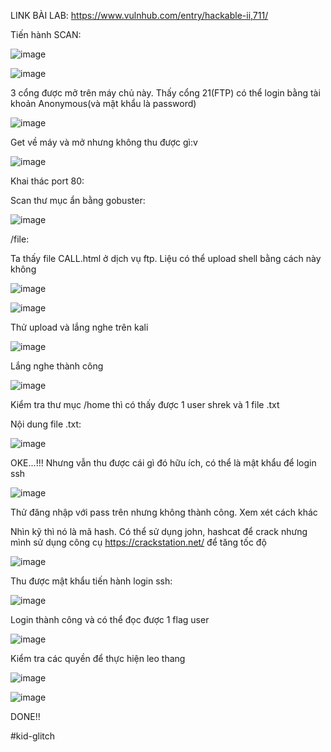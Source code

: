 LINK BÀI LAB: https://www.vulnhub.com/entry/hackable-ii,711/

Tiến hành SCAN:

![image](https://user-images.githubusercontent.com/72652376/126097215-e11e8d84-2296-47a4-a95e-f4d9ea1cb229.png)

![image](https://user-images.githubusercontent.com/72652376/126097279-1e940c48-a403-443e-899c-b5a321f228c3.png)

3 cổng được mở trên máy chủ này. Thấy cổng 21(FTP) có thể login bằng tài khoản Anonymous(và mật khẩu là password)

![image](https://user-images.githubusercontent.com/72652376/126097660-2de5c4a7-0b10-463b-b95e-4a3c777b41a8.png)

Get về máy và mở nhưng không thu được gì:v 

![image](https://user-images.githubusercontent.com/72652376/126097864-9534d95c-ac46-4c09-acb9-96d5f4c89e99.png)


Khai thác port 80:

Scan thư mục ẩn bằng gobuster:

![image](https://user-images.githubusercontent.com/72652376/126100984-f819fa64-d3f8-43df-898b-fee3167c0fcc.png)


/file:

Ta thấy file CALL.html ở dịch vụ ftp. Liệu có thể upload shell bằng cách này không




![image](https://user-images.githubusercontent.com/72652376/126099072-d8a6da64-a92b-4df3-b0b4-e006dee74356.png)

![image](https://user-images.githubusercontent.com/72652376/126101033-b83f0d0b-3077-4071-b0c9-a34b0420155d.png)

Thử upload và lắng nghe trên kali

![image](https://user-images.githubusercontent.com/72652376/126099129-955386ea-e151-4e99-ad1b-6e22b9fb7761.png)

Lắng nghe thành công

![image](https://user-images.githubusercontent.com/72652376/126099186-05245ed1-619a-4f7f-bd20-8e0f06b5ddbd.png)

Kiểm tra thư mục /home thì có thấy được 1 user shrek và 1 file .txt

Nội dung file .txt:

![image](https://user-images.githubusercontent.com/72652376/126099313-e63871a5-dae3-4ecf-9a77-99f23a366a5d.png)

OKE...!!! Nhưng vẫn thu được cái gì đó hữu ích, có thể là mật khẩu để login ssh

![image](https://user-images.githubusercontent.com/72652376/126099410-2e9df140-9881-4f2c-8f79-749461a38fd7.png)

Thử đăng nhập với pass trên nhưng không thành công. Xem xét cách khác

Nhìn kỹ thì nó là mã hash. Có thể sử dụng john, hashcat để crack nhưng mình sử dụng công cụ https://crackstation.net/ để tăng tốc độ

![image](https://user-images.githubusercontent.com/72652376/126100485-24630201-5427-4435-99b1-696a5579b359.png)

Thu được mật khẩu tiến hành login ssh:

![image](https://user-images.githubusercontent.com/72652376/126100619-4fefadce-b2f4-442d-994a-f7454bc60271.png)

Login thành công và có thể đọc được 1 flag user

![image](https://user-images.githubusercontent.com/72652376/126100680-6689772c-5cc8-43ed-8992-52179ebd6824.png)

Kiểm tra các quyền để thực hiện leo thang 

![image](https://user-images.githubusercontent.com/72652376/126100844-d67830b0-c877-452d-8f8b-626cae19921e.png)


![image](https://user-images.githubusercontent.com/72652376/126100827-d884c1d0-ea2f-483b-ac0f-006190ee9d35.png)

DONE!! 

#kid-glitch

